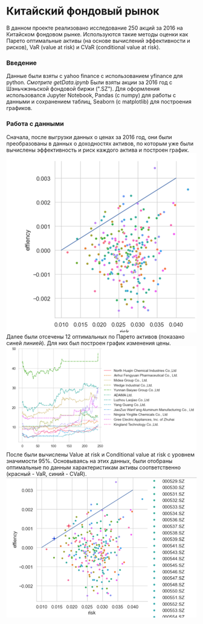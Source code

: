 # Китайский фондовый рынок

В данном проекте реализовано исследование 250 акций за 2016 на Китайском фондовом рынке. Используются такие методы оценки как Парето оптимальные активы (на основе вычислений эффективности и рисков), VaR (value at risk) и CVaR (conditional value at risk).

### Введение

Данные были взяты с yahoo finance с использованием yfinance для python. *Смотрите getData.ipynb*
Были взяты акции за 2016 год с Шэньчжэньской фондовой биржи (".SZ"). Для оформления использовался Jupyter Notebook, Pandas (c numpy) для работы с данными и сохранением таблиц, Seaborn (с matplotlib) для построения графиков.

### Работа с данными

Сначала, после выгрузки данных о ценах за 2016 год, они были преобразованы в данных о доходностях активов, по которым уже были вычислены эффективность и риск каждого актива и построен график.
![график эффективности от риска](https://github.com/LemonCatGod/ChinaStockMarket/raw/main/line.png)
Далее были отсечены 12 оптимальных по Парето активов (показано синей линией). Для них был построен график изменения цены.
![график цен Парето оптимальных](https://github.com/LemonCatGod/ChinaStockMarket/raw/main/Prices.png)
После были вычислены Value at risk и Conditional value at risk с уровнем значимости 95%. Основываясь на этих данных, были отобраны оптимальные по данным характеристикам активы соответственно (красный - VaR, синий - CVaR).
![Отмеченные оптимальные по VaR и CVaR](https://github.com/LemonCatGod/ChinaStockMarket/raw/main/OptinalCVaR.png)
